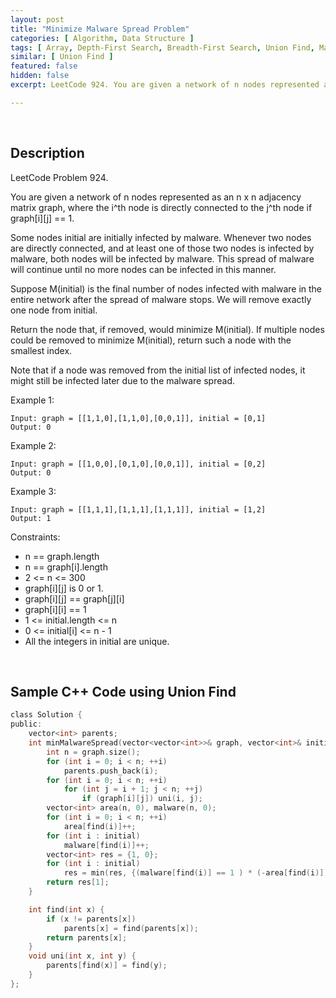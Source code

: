 ```yaml
---
layout: post
title: "Minimize Malware Spread Problem"
categories: [ Algorithm, Data Structure ]
tags: [ Array, Depth-First Search, Breadth-First Search, Union Find, Matrix ]
similar: [ Union Find ]
featured: false
hidden: false
excerpt: LeetCode 924. You are given a network of n nodes represented as an n x n adjacency matrix graph, where the i^th node is directly connected to the j^th node if graph[i][j] == 1.

---
```


<br />

## Description

LeetCode Problem 924.

You are given a network of n nodes represented as an n x n adjacency matrix graph, where the i^th node is directly connected to the j^th node if graph[i][j] == 1.

Some nodes initial are initially infected by malware. Whenever two nodes are directly connected, and at least one of those two nodes is infected by malware, both nodes will be infected by malware. This spread of malware will continue until no more nodes can be infected in this manner.

Suppose M(initial) is the final number of nodes infected with malware in the entire network after the spread of malware stops. We will remove exactly one node from initial.

Return the node that, if removed, would minimize M(initial). If multiple nodes could be removed to minimize M(initial), return such a node with the smallest index.

Note that if a node was removed from the initial list of infected nodes, it might still be infected later due to the malware spread.

Example 1:
```
Input: graph = [[1,1,0],[1,1,0],[0,0,1]], initial = [0,1]
Output: 0
```

Example 2:
```
Input: graph = [[1,0,0],[0,1,0],[0,0,1]], initial = [0,2]
Output: 0
```

Example 3:
```
Input: graph = [[1,1,1],[1,1,1],[1,1,1]], initial = [1,2]
Output: 1
```

Constraints:
* n == graph.length
* n == graph[i].length
* 2 <= n <= 300
* graph[i][j] is 0 or 1.
* graph[i][j] == graph[j][i]
* graph[i][i] == 1
* 1 <= initial.length <= n
* 0 <= initial[i] <= n - 1
* All the integers in initial are unique.

<br />

## Sample C++ Code using Union Find


```c
class Solution {
public:
    vector<int> parents;
    int minMalwareSpread(vector<vector<int>>& graph, vector<int>& initial) {
        int n = graph.size();
        for (int i = 0; i < n; ++i) 
        	parents.push_back(i);
        for (int i = 0; i < n; ++i)
            for (int j = i + 1; j < n; ++j)
                if (graph[i][j]) uni(i, j);
        vector<int> area(n, 0), malware(n, 0);
        for (int i = 0; i < n; ++i) 
        	area[find(i)]++;
        for (int i : initial) 
        	malware[find(i)]++;
        vector<int> res = {1, 0};
        for (int i : initial)
            res = min(res, {(malware[find(i)] == 1 ) * (-area[find(i)]), i});
        return res[1];
    }

    int find(int x) {
        if (x != parents[x])
            parents[x] = find(parents[x]);
        return parents[x];
    }
    void uni(int x, int y) {
        parents[find(x)] = find(y);
    }
};
```



